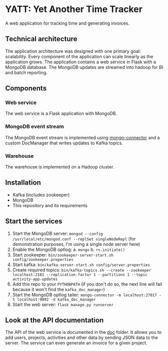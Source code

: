 # YATT: Yet Another Time Tracker

A web application for tracking time and generating invoices.

## Technical architecture

The application architecture was designed with one primary goal: scalability. Every component of the application can scale linearly
as the application grows. The application contains a web service in Flask with a MongoDB database. The MongoDB updates
are streamed into hadoop for BI and batch reporting.

## Components

### Web service

The web service is a Flask application with MongoDB.

### MongoDB event stream

The MongoDB event stream is implemented using [mongo-connector](https://github.com/mongodb-labs/mongo-connector) and a
custom DocManager that writes updates to Kafka topics.

### Warehouse

The warehouse is implemented on a Hadoop cluster.

## Installation

- Kafka (includes zookeeper)
- MongoDB
- This repository and its requirements

## Start the services

1. Start the MongoDB server: `mongod --config /usr/local/etc/mongod.conf --replSet singleNodeRepl` (for demonstration purposes,
I'm using a single node server here)
2. Enable the MongoDB optlog:
	a. `mongo`
	b. `rs.initiate()`
3. Start zookeeper: `bin/zookeeper-server-start.sh config/zookeeper.properties`
4. Start kafka: `bin/kafka-server-start.sh config/server.properties`
5. Create required topics: `bin/kafka-topics.sh --create --zookeeper localhost:2181 --replication-factor 1 --partitions 1 --topic activity-app-updates`
6. Add this repo to your `PYTHONPATH` (if you don't do so, the next line will fail because it won't find the `kafka_doc_manager`)
7. Start the MongoDB optlog tailer: `mongo-connector -m localhost:27017 -t localhost:9092 -d kafka_doc_manager`
8. Start the web server: `flask manage.py runserver`

## Look at the API documentation

The API of the web service is documented in the [doc](./doc) folder. It allows you to add users, projects, activities and other data by
sending JSON data to the server. The service can even generate an invoice for a given project.